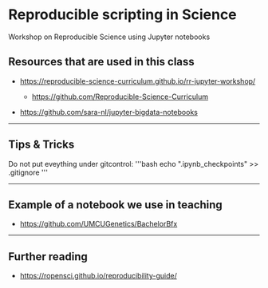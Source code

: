 # Reproducible scripting in Science
Workshop on Reproducible Science using Jupyter notebooks

## Resources that are used in this class
* https://reproducible-science-curriculum.github.io/rr-jupyter-workshop/
  * https://github.com/Reproducible-Science-Curriculum
  
* https://github.com/sara-nl/jupyter-bigdata-notebooks
---
## Tips & Tricks
Do not put eveything under gitcontrol:
'''bash
echo ".ipynb_checkpoints" >> .gitignore
'''

---
## Example of a notebook we use in teaching
* https://github.com/UMCUGenetics/BachelorBfx

---


## Further reading
* https://ropensci.github.io/reproducibility-guide/

